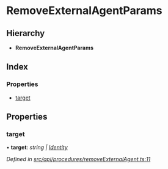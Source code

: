 # RemoveExternalAgentParams

## Hierarchy

* **RemoveExternalAgentParams**

## Index

### Properties

* [target](removeexternalagentparams.md#target)

## Properties

### target

• **target**: _string \|_ [_Identity_](../classes/identity.md)

_Defined in_ [_src/api/procedures/removeExternalAgent.ts:11_](https://github.com/PolymathNetwork/polymesh-sdk/blob/56921667/src/api/procedures/removeExternalAgent.ts#L11)

